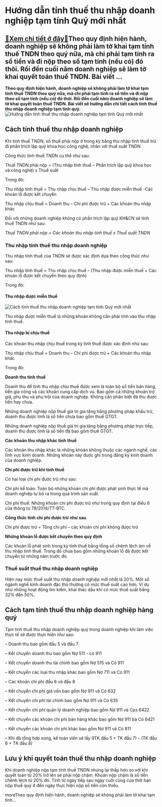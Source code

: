 Hướng dẫn tính thuế thu nhập doanh nghiệp tạm tính Quý mới nhất
===============================================================

[:gift:Xem chi tiết ở đây:gift:](https://hddtvn.com/huong-dan-tinh-thue-thu-nhap-doanh-nghiep-tam-tinh-quy-moi-nhat/)Theo quy định hiện hành, doanh nghiệp sẽ không phải làm tờ khai tạm tính thuế TNDN theo quý nữa, mà chỉ phải tạm tính ra số tiền và đi nộp theo số tạm tính (nếu có) đó thôi. Rồi đến cuối năm doanh nghiệp sẽ làm tờ khai quyết toán thuế TNDN. Bài viết …
-----------------------------------------------------------------------------------------------------------------------------------------------------------------------------------------------------------------------------------------------------------

**Theo quy định hiện hành, doanh nghiệp sẽ không phải làm tờ khai tạm tính thuế TNDN theo quý nữa, mà chỉ phải tạm tính ra số tiền và đi nộp theo số tạm tính (nếu có) đó thôi. Rồi đến cuối năm doanh nghiệp sẽ làm tờ khai quyết toán thuế TNDN. Bài viết sẽ hướng dẫn chi tiết cách tính thuế thu nhập doanh nghiệp tạm tính quý.**
![Hướng dẫn tính thuế thu nhập doanh nghiệp tạm tính Quý mới nhất](https://hddtvn.com/wp-content/uploads/2021/01/business-performance-analysis_101984-34.jpg)


Cách tính thuế thu nhập doanh nghiệp
------------------------------------


Khi tính thuế TNDN, số thuế phải nộp ở trong kỳ bằng thu nhập tính thuế trừ đi phần trích lập quỹ khoa học công nghệ, nhân với thuế suất TNDN


Công thức tính thuế TNDN cụ thể như sau:


Thuế TNDN phải nộp = (Thu nhập tính thuế – Phần trích lập quỹ khoa học và công nghệ) x Thuế suất  

Trong đó:  

Thu nhập tính thuế = Thu nhập chịu thuế – Thu nhập được miễn thuế -Các khoản lỗ được kết chuyển  

Thu nhập chịu thuế = Doanh thu – Chi phí được trừ + Các khoản thu nhập khác  

Đối với những doanh nghiệp không có phần trích lập quỹ KH&CN sẽ tính thuế TNDN như sau:


*Thuế TNDN phải nộp = Các khoản thu nhập tính thuế x Thuế suất TNDN*


### Thu nhập tính thuế thu nhập doanh nghiệp


Thu nhập tính thuế của TNDN sẽ được xác định dựa theo công thức như sau:  

Thu nhập tính thuế = Thu nhập chịu thuế – (Thu nhập được miễn thuế + Các khoản lỗ được kết chuyển theo quy định)  

Trong đó:


#### Thu nhập được miễn thuế


![Cách tính thuế thu nhập doanh nghiệp tạm tính Quý mới nhất](https://hddtvn.com/wp-content/uploads/2021/01/how-to-know-which-income-tax-slab-you-fall-in.jpg)


Thu nhập được miễn thuế là những khoản không cần phải tính vào thu nhập tính thuế.


#### Thu nhập bị chịu thuế


Các khoản thu nhập chịu thuế trong kỳ tính thuế được xác định như sau:


Thu nhập chịu thuế = Doanh thu – Chi phí được trừ + Các khoản thu nhập khác  

Trong đó:


**Doanh thu tính thuế**


Doanh thu để tính thu nhập chịu thuế được xem là toàn bộ số tiền bán hàng, tiền gia công và các khoản cung cấp dịch vụ. Bao gồm cả những khoản trợ giá, phụ thu và phụ trội của doanh nghiệp. Không cần phân biệt đã thu được tiền hay chưa.


Những doanh nghiệp nộp thuế giá trị gia tăng bằng phương pháp khấu trừ, doanh thu được tính là số tiền chưa bao gồm thuế GTGT.


Những doanh nghiệp nộp thuế giá trị gia tăng bằng phương pháp trực tiếp, doanh thu được tính là số tiền đã bao gồm thuế GTGT.


**Các khoản thu nhập khác tính thuế**


Các khoản thu nhập khác là những khoản không thuộc các ngành nghề, các lĩnh vực kinh doanh. Những khoản này được ghi trong đăng ký kinh doanh của doanh nghiệp.


**Chi phí được trừ khi tính thuế**  

Có hai loại chi phí được trừ như sau:


Chi phí kế toán: Toàn bộ những khoản chi phí được phát sinh thực tế mà doanh nghiệp tự bỏ ra trong quá trình sản xuất.  

Chi phí thuế: Những khoản chi phí được trừ như trong quy định tại điều 6 của thông tư 78/2014/TT-BTC.


**Công thức tính chi phí được trừ như sau**


Chi phí được trừ = Tổng chi phí – các khoản chi phí không được trừ


**Những khoản lỗ được kết chuyển theo quy định**


Các khoản lỗ phát sinh trong kỳ tính thuế bằng tổng số chênh lệch âm về thu nhập tính thuế. Trong đó chưa bao gồm những khoản lỗ đã được kết chuyển từ những năm trước đó.


### Thuế suất thuế thu nhập doanh nghiệp


Hiện nay mức thuế suất thu nhập doanh nghiệp mới nhất là 20%. Một số ngành nghề kinh doanh đặc thù thường có mức thuế suất cao hơn. Ví dụ như những hoạt động tìm kiếm, khai thác dầu khí có mức thuế suất bằng 32% đến 50%.


Cách tạm tính thuế thu nhập doanh nghiệp hàng quý
-------------------------------------------------


Tạm tính thuế thu nhập doanh nghiệp quý trong doanh nghiệp khi làm việc thực tế sẽ được thực hiện như sau:


– Doanh thu bao gồm đầu 5 và đầu 7  

– Kết chuyển doanh thu bao gồm Nợ 511 – có 911  

– Kết chuyển doanh thu tài chính bao gồm Nợ 515 và Có 911  

– Kết chuyển các loại thu nhập khác bao gồm Nợ 711 và Có 911  

– Các khoản chi phí đầu 6 và đầu 8  

– Kết chuyển chi phí giá vốn bao gồm Nợ 911 và Có 632  

– Kết chuyển chi phí tài chính bao gồm Nợ 911 và Có 635  

– Kết chuyển chi phí quản lý doanh nghiệp bao gồm Nợ 911 và Cps 6422  

– Kết chuyển các khoản chi phí bán hàng khác bao gồm Nợ 911 bà Có 6421  

– Kết chuyển các khoản chi phí khác bao gồm Nợ 911 và Có 811  

– Khi đã tổng hợp xong, kế toán viên sẽ lấy 9TK đầu 5 + TK đầu 7) – (TK đầu 6 + TK đầu 8)


Lưu ý khi quyết toán thuế thu nhập doanh nghiệp
-----------------------------------------------


Khi doanh nghiệp nộp tạm tính thuế TNDN nhưng lại thấp hơn so với khi quyết toán từ 20% trở lên sẽ phải nộp chậm. Khoản nộp chậm là số tiền chênh lệch từ 20% đó. Tính từ ngày tiếp sau ngày cuối cùng của thời hạn nộp thuế quý 4 đến ngày thực hiện nộp số tiền còn thiếu.


moreTheo quy định hiện hành, doanh nghiệp sẽ không phải làm tờ khai tạm tính…

